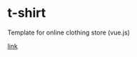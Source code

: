 # t-shirt
Template for online clothing store (vue.js)

[link](http://ideveloper.by/vue/t-shirt/index.html)
